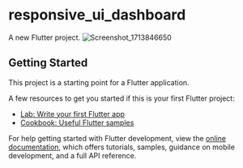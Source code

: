 # responsive_ui_dashboard

A new Flutter project.
![Screenshot_1713846650](https://github.com/AbdulrahmanAhmed123/responsive_ui_dashBoard/assets/95978956/097eb18c-cf9b-4775-b433-9608eca6e6c6)

## Getting Started

This project is a starting point for a Flutter application.

A few resources to get you started if this is your first Flutter project:

- [Lab: Write your first Flutter app](https://docs.flutter.dev/get-started/codelab)
- [Cookbook: Useful Flutter samples](https://docs.flutter.dev/cookbook)

For help getting started with Flutter development, view the
[online documentation](https://docs.flutter.dev/), which offers tutorials,
samples, guidance on mobile development, and a full API reference.
